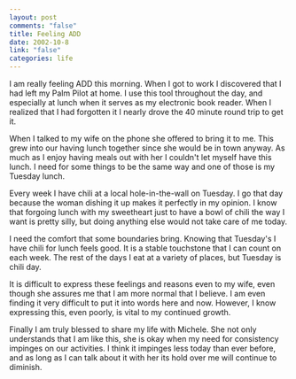 ```yaml
--- 
layout: post
comments: "false"
title: Feeling ADD
date: 2002-10-8
link: "false"
categories: life
---
```

I am really feeling ADD this morning. When I got to work I discovered that I had left my Palm Pilot at home. I use this tool throughout the day, and especially at lunch when it serves as my electronic book reader. When I realized that I had forgotten it I nearly drove the 40 minute round trip to get it.

When I talked to my wife on the phone she offered to bring it to me. This grew into our having lunch together since she would be in town anyway. As much as I enjoy having meals out with her I couldn't let myself have this lunch. I need for some things to be the same way and one of those is my Tuesday lunch.

Every week I have chili at a local hole-in-the-wall on Tuesday. I go that day because the woman dishing it up makes it perfectly in my opinion. I know that forgoing lunch with my sweetheart just to have a bowl of chili the way I want is pretty silly, but doing anything else would not take care of me today.

I need the comfort that some boundaries bring. Knowing that Tuesday's I have chili for lunch feels good. It is a stable touchstone that I can count on each week. The rest of the days I eat at a variety of places, but Tuesday is chili day.

It is difficult to express these feelings and reasons even to my wife, even though she assures me that I am more normal that I believe. I am even finding it very difficult to put it into words here and now. However, I know expressing this, even poorly, is vital to my continued growth.

Finally I am truly blessed to share my life with Michele. She not only understands that I am like this, she is okay when my need for consistency impinges on our activities. I think it impinges less today than ever before, and as long as I can talk about it with her its hold over me will continue to diminish.
